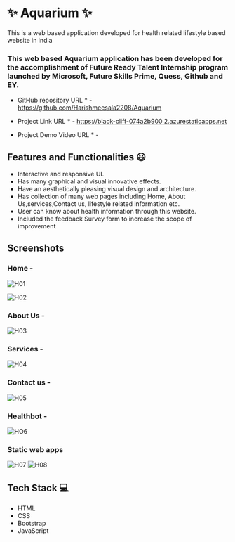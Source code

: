 # ✨ Aquarium ✨

This is a web based application developed for health related lifestyle based website in india

### This web based Aquarium application has been developed for the accomplishment of Future Ready Talent Internship program launched by Microsoft, Future Skills Prime, Quess, Github and EY.

* GitHub repository URL * - https://github.com/Harishmeesala2208/Aquarium

* Project Link URL * - https://black-cliff-074a2b900.2.azurestaticapps.net

* Project Demo Video URL * - 

## Features and Functionalities 😃

- Interactive and responsive UI.
- Has many graphical and visual innovative effects.
- Have an aesthetically pleasing visual design and architecture.
- Has collection of many web pages including Home, About Us,services,Contact us, lifestyle related information etc.
- User can know about health information through this website.
- Included the feedback Survey form to increase the scope of improvement 

## Screenshots

### Home - 
![H01](https://user-images.githubusercontent.com/123392099/214321732-c9620c30-e055-4d2d-8afa-89089e1de94d.png)

![H02](https://user-images.githubusercontent.com/123392099/214321829-187ce113-5ec8-413a-af13-c023e05c8e6f.png)




### About Us -
![H03](https://user-images.githubusercontent.com/123392099/214321893-568d23d4-97db-4b4e-8c5b-79da298f6e79.png)




### Services - 
![H04](https://user-images.githubusercontent.com/123392099/214321974-aee903e5-a6aa-4001-ba45-d0dc8a6f8ff2.png)




### Contact us - 
![H05](https://user-images.githubusercontent.com/123392099/214322070-92f252c5-bb9c-4f43-849b-a95039a3984a.png)




### Healthbot -
![HO6](https://user-images.githubusercontent.com/123392099/214322482-2e715989-c199-47dc-9487-a241efbf13be.png)




### Static web apps
![H07](https://user-images.githubusercontent.com/123392099/214322811-91f742c9-5ce4-45fd-b3e3-c2573eeb0298.png)
![H08](https://user-images.githubusercontent.com/123392099/214322854-b4cdfd2a-2f0e-40e2-902c-4b838e818ba8.png)


## Tech Stack 💻
- HTML
- CSS
- Bootstrap
- JavaScript
